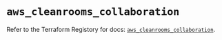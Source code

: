 # `aws_cleanrooms_collaboration`

Refer to the Terraform Registory for docs: [`aws_cleanrooms_collaboration`](https://registry.terraform.io/providers/hashicorp/aws/5.30.0/docs/resources/cleanrooms_collaboration).
